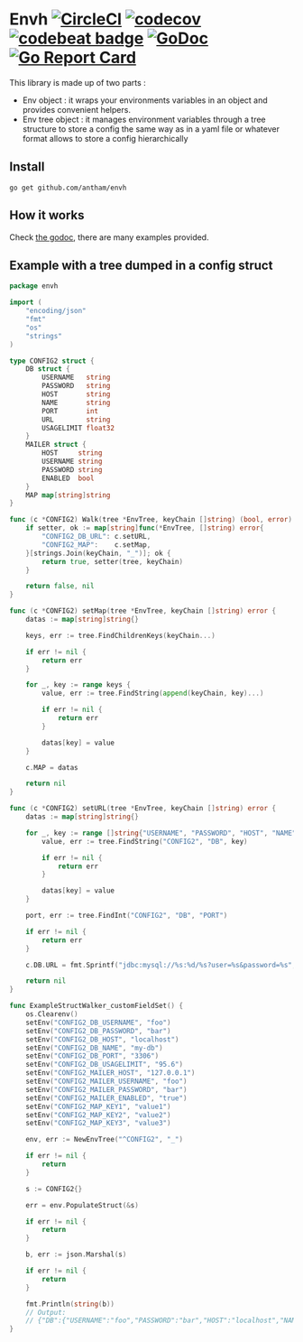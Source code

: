 Envh [![CircleCI](https://circleci.com/gh/antham/envh.svg?style=svg)](https://circleci.com/gh/antham/envh) [![codecov](https://codecov.io/gh/antham/envh/branch/master/graph/badge.svg)](https://codecov.io/gh/antham/envh) [![codebeat badge](https://codebeat.co/badges/cc515300-053e-4b62-8184-645be6e6aa2f)](https://codebeat.co/projects/github-com-antham-envh) [![GoDoc](https://godoc.org/github.com/antham/envh?status.svg)](http://godoc.org/github.com/antham/envh) [![Go Report Card](https://goreportcard.com/badge/github.com/antham/envh)](https://goreportcard.com/report/github.com/antham/envh)
======

This library is made up of two parts :

* Env object : it wraps your environments variables in an object and provides convenient helpers.
* Env tree object : it manages environment variables through a tree structure to store a config the same way as in a yaml file or whatever format allows to store a config hierarchically

## Install

    go get github.com/antham/envh

## How it works

Check [the godoc](http://godoc.org/github.com/antham/envh), there are many examples provided.

## Example with a tree dumped in a config struct

```go
package envh

import (
	"encoding/json"
	"fmt"
	"os"
	"strings"
)

type CONFIG2 struct {
	DB struct {
		USERNAME   string
		PASSWORD   string
		HOST       string
		NAME       string
		PORT       int
		URL        string
		USAGELIMIT float32
	}
	MAILER struct {
		HOST     string
		USERNAME string
		PASSWORD string
		ENABLED  bool
	}
	MAP map[string]string
}

func (c *CONFIG2) Walk(tree *EnvTree, keyChain []string) (bool, error) {
	if setter, ok := map[string]func(*EnvTree, []string) error{
		"CONFIG2_DB_URL": c.setURL,
		"CONFIG2_MAP":    c.setMap,
	}[strings.Join(keyChain, "_")]; ok {
		return true, setter(tree, keyChain)
	}

	return false, nil
}

func (c *CONFIG2) setMap(tree *EnvTree, keyChain []string) error {
	datas := map[string]string{}

	keys, err := tree.FindChildrenKeys(keyChain...)

	if err != nil {
		return err
	}

	for _, key := range keys {
		value, err := tree.FindString(append(keyChain, key)...)

		if err != nil {
			return err
		}

		datas[key] = value
	}

	c.MAP = datas

	return nil
}

func (c *CONFIG2) setURL(tree *EnvTree, keyChain []string) error {
	datas := map[string]string{}

	for _, key := range []string{"USERNAME", "PASSWORD", "HOST", "NAME"} {
		value, err := tree.FindString("CONFIG2", "DB", key)

		if err != nil {
			return err
		}

		datas[key] = value
	}

	port, err := tree.FindInt("CONFIG2", "DB", "PORT")

	if err != nil {
		return err
	}

	c.DB.URL = fmt.Sprintf("jdbc:mysql://%s:%d/%s?user=%s&password=%s", datas["HOST"], port, datas["NAME"], datas["USERNAME"], datas["PASSWORD"])

	return nil
}

func ExampleStructWalker_customFieldSet() {
	os.Clearenv()
	setEnv("CONFIG2_DB_USERNAME", "foo")
	setEnv("CONFIG2_DB_PASSWORD", "bar")
	setEnv("CONFIG2_DB_HOST", "localhost")
	setEnv("CONFIG2_DB_NAME", "my-db")
	setEnv("CONFIG2_DB_PORT", "3306")
	setEnv("CONFIG2_DB_USAGELIMIT", "95.6")
	setEnv("CONFIG2_MAILER_HOST", "127.0.0.1")
	setEnv("CONFIG2_MAILER_USERNAME", "foo")
	setEnv("CONFIG2_MAILER_PASSWORD", "bar")
	setEnv("CONFIG2_MAILER_ENABLED", "true")
	setEnv("CONFIG2_MAP_KEY1", "value1")
	setEnv("CONFIG2_MAP_KEY2", "value2")
	setEnv("CONFIG2_MAP_KEY3", "value3")

	env, err := NewEnvTree("^CONFIG2", "_")

	if err != nil {
		return
	}

	s := CONFIG2{}

	err = env.PopulateStruct(&s)

	if err != nil {
		return
	}

	b, err := json.Marshal(s)

	if err != nil {
		return
	}

	fmt.Println(string(b))
	// Output:
	// {"DB":{"USERNAME":"foo","PASSWORD":"bar","HOST":"localhost","NAME":"my-db","PORT":3306,"URL":"jdbc:mysql://localhost:3306/my-db?user=foo\u0026password=bar","USAGELIMIT":95.6},"MAILER":{"HOST":"127.0.0.1","USERNAME":"foo","PASSWORD":"bar","ENABLED":true},"MAP":{"KEY1":"value1","KEY2":"value2","KEY3":"value3"}}
}
```
